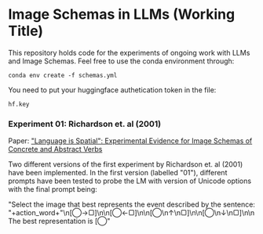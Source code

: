 # Image Schemas in LLMs (Working Title)

This repository holds code for the experiments of ongoing work with LLMs and Image Schemas. Feel free to use the conda environment through:

`conda env create -f schemas.yml`

You need to put your huggingface authetication token in the file:

`hf.key`

### Experiment 01: Richardson et. al (2001)

Paper: ["Language is Spatial": Experimental Evidence for Image Schemas of Concrete and Abstract
Verbs](https://escholarship.org/content/qt9vs820bx/qt9vs820bx.pdf)

Two different versions of the first experiment by Richardson et. al (2001) have been implemented. In the first version (labelled "01"), different prompts have been tested to probe the LM with version of Unicode options with the final prompt being:

"Select the image that best represents the event described by the sentence: "+action_word+"\n[◯→▢]\n\n[◯←▢]\n\n[◯\n↑\n▢]\n\n[◯\n↓\n▢]\n\nThe best representation is [◯"
